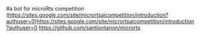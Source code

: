 #a bot for microRts competition
(https://sites.google.com/site/micrortsaicompetition/introduction?authuser=0)https://sites.google.com/site/micrortsaicompetition/introduction?authuser=0
https://github.com/santiontanon/microrts
